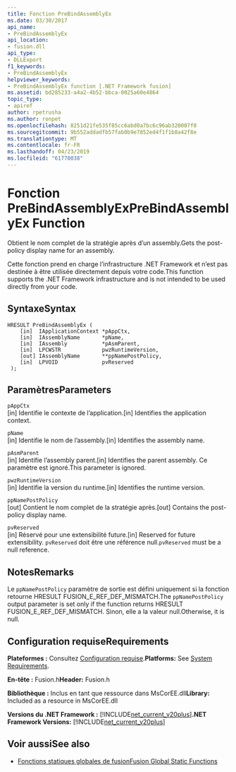 ```yaml
---
title: Fonction PreBindAssemblyEx
ms.date: 03/30/2017
api_name:
- PreBindAssemblyEx
api_location:
- fusion.dll
api_type:
- DLLExport
f1_keywords:
- PreBindAssemblyEx
helpviewer_keywords:
- PreBindAssemblyEx function [.NET Framework fusion]
ms.assetid: bd285233-a4a2-4b52-bbca-0025a60e4864
topic_type:
- apiref
author: rpetrusha
ms.author: ronpet
ms.openlocfilehash: 8251d21fe535f85cc6abd0a7bc6c96ab320007f0
ms.sourcegitcommit: 9b552addadfb57fab0b9e7852ed4f1f1b8a42f8e
ms.translationtype: MT
ms.contentlocale: fr-FR
ms.lasthandoff: 04/23/2019
ms.locfileid: "61778038"
---
```

# <a name="prebindassemblyex-function"></a><span data-ttu-id="16ef5-102">Fonction PreBindAssemblyEx</span><span class="sxs-lookup"><span data-stu-id="16ef5-102">PreBindAssemblyEx Function</span></span>
<span data-ttu-id="16ef5-103">Obtient le nom complet de la stratégie après d’un assembly.</span><span class="sxs-lookup"><span data-stu-id="16ef5-103">Gets the post-policy display name for an assembly.</span></span>  
  
 <span data-ttu-id="16ef5-104">Cette fonction prend en charge l’infrastructure .NET Framework et n’est pas destinée à être utilisée directement depuis votre code.</span><span class="sxs-lookup"><span data-stu-id="16ef5-104">This function supports the .NET Framework infrastructure and is not intended to be used directly from your code.</span></span>  
  
## <a name="syntax"></a><span data-ttu-id="16ef5-105">Syntaxe</span><span class="sxs-lookup"><span data-stu-id="16ef5-105">Syntax</span></span>  
  
```  
HRESULT PreBindAssemblyEx (  
    [in]  IApplicationContext *pAppCtx,  
    [in]  IAssemblyName       *pName,  
    [in]  IAssembly           *pAsmParent,  
    [in]  LPCWSTR             pwzRuntimeVersion,  
    [out] IAssemblyName       **ppNamePostPolicy,  
    [in]  LPVOID              pvReserved  
 );  
```  
  
## <a name="parameters"></a><span data-ttu-id="16ef5-106">Paramètres</span><span class="sxs-lookup"><span data-stu-id="16ef5-106">Parameters</span></span>  
 `pAppCtx`  
 <span data-ttu-id="16ef5-107">[in] Identifie le contexte de l’application.</span><span class="sxs-lookup"><span data-stu-id="16ef5-107">[in] Identifies the application context.</span></span>  
  
 `pName`  
 <span data-ttu-id="16ef5-108">[in] Identifie le nom de l’assembly.</span><span class="sxs-lookup"><span data-stu-id="16ef5-108">[in] Identifies the assembly name.</span></span>  
  
 `pAsmParent`  
 <span data-ttu-id="16ef5-109">[in] Identifie l’assembly parent.</span><span class="sxs-lookup"><span data-stu-id="16ef5-109">[in] Identifies the parent assembly.</span></span> <span data-ttu-id="16ef5-110">Ce paramètre est ignoré.</span><span class="sxs-lookup"><span data-stu-id="16ef5-110">This parameter is ignored.</span></span>  
  
 `pwzRuntimeVersion`  
 <span data-ttu-id="16ef5-111">[in] Identifie la version du runtime.</span><span class="sxs-lookup"><span data-stu-id="16ef5-111">[in] Identifies the runtime version.</span></span>  
  
 `ppNamePostPolicy`  
 <span data-ttu-id="16ef5-112">[out] Contient le nom complet de la stratégie après.</span><span class="sxs-lookup"><span data-stu-id="16ef5-112">[out] Contains the post-policy display name.</span></span>  
  
 `pvReserved`  
 <span data-ttu-id="16ef5-113">[in] Réservé pour une extensibilité future.</span><span class="sxs-lookup"><span data-stu-id="16ef5-113">[in] Reserved for future extensibility.</span></span> <span data-ttu-id="16ef5-114">`pvReserved` doit être une référence null.</span><span class="sxs-lookup"><span data-stu-id="16ef5-114">`pvReserved` must be a null reference.</span></span>  
  
## <a name="remarks"></a><span data-ttu-id="16ef5-115">Notes</span><span class="sxs-lookup"><span data-stu-id="16ef5-115">Remarks</span></span>  
 <span data-ttu-id="16ef5-116">Le `ppNamePostPolicy` paramètre de sortie est défini uniquement si la fonction retourne HRESULT FUSION_E_REF_DEF_MISMATCH.</span><span class="sxs-lookup"><span data-stu-id="16ef5-116">The `ppNamePostPolicy` output parameter is set only if the function returns HRESULT FUSION_E_REF_DEF_MISMATCH.</span></span> <span data-ttu-id="16ef5-117">Sinon, elle a la valeur null.</span><span class="sxs-lookup"><span data-stu-id="16ef5-117">Otherwise, it is null.</span></span>  
  
## <a name="requirements"></a><span data-ttu-id="16ef5-118">Configuration requise</span><span class="sxs-lookup"><span data-stu-id="16ef5-118">Requirements</span></span>  
 <span data-ttu-id="16ef5-119">**Plateformes :** Consultez [Configuration requise](../../../../docs/framework/get-started/system-requirements.md).</span><span class="sxs-lookup"><span data-stu-id="16ef5-119">**Platforms:** See [System Requirements](../../../../docs/framework/get-started/system-requirements.md).</span></span>  
  
 <span data-ttu-id="16ef5-120">**En-tête :** Fusion.h</span><span class="sxs-lookup"><span data-stu-id="16ef5-120">**Header:** Fusion.h</span></span>  
  
 <span data-ttu-id="16ef5-121">**Bibliothèque :** Inclus en tant que ressource dans MsCorEE.dll</span><span class="sxs-lookup"><span data-stu-id="16ef5-121">**Library:** Included as a resource in MsCorEE.dll</span></span>  
  
 <span data-ttu-id="16ef5-122">**Versions du .NET Framework :** [!INCLUDE[net_current_v20plus](../../../../includes/net-current-v20plus-md.md)]</span><span class="sxs-lookup"><span data-stu-id="16ef5-122">**.NET Framework Versions:** [!INCLUDE[net_current_v20plus](../../../../includes/net-current-v20plus-md.md)]</span></span>  
  
## <a name="see-also"></a><span data-ttu-id="16ef5-123">Voir aussi</span><span class="sxs-lookup"><span data-stu-id="16ef5-123">See also</span></span>

- [<span data-ttu-id="16ef5-124">Fonctions statiques globales de fusion</span><span class="sxs-lookup"><span data-stu-id="16ef5-124">Fusion Global Static Functions</span></span>](../../../../docs/framework/unmanaged-api/fusion/fusion-global-static-functions.md)
